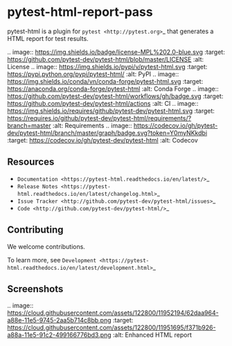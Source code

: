 pytest-html-report-pass
===========

pytest-html is a plugin for `pytest <http://pytest.org>`_ that generates a HTML report for test results.

.. image:: https://img.shields.io/badge/license-MPL%202.0-blue.svg
   :target: https://github.com/pytest-dev/pytest-html/blob/master/LICENSE
   :alt: License
.. image:: https://img.shields.io/pypi/v/pytest-html.svg
   :target: https://pypi.python.org/pypi/pytest-html/
   :alt: PyPI
.. image:: https://img.shields.io/conda/vn/conda-forge/pytest-html.svg
   :target: https://anaconda.org/conda-forge/pytest-html
   :alt: Conda Forge
.. image:: https://github.com/pytest-dev/pytest-html/workflows/gh/badge.svg
   :target: https://github.com/pytest-dev/pytest-html/actions
   :alt: CI
.. image:: https://img.shields.io/requires/github/pytest-dev/pytest-html.svg
   :target: https://requires.io/github/pytest-dev/pytest-html/requirements/?branch=master
   :alt: Requirements
.. image:: https://codecov.io/gh/pytest-dev/pytest-html/branch/master/graph/badge.svg?token=Y0myNKkdbi
   :target: https://codecov.io/gh/pytest-dev/pytest-html
   :alt: Codecov

Resources
---------

- `Documentation <https://pytest-html.readthedocs.io/en/latest/>`_
- `Release Notes <https://pytest-html.readthedocs.io/en/latest/changelog.html>`_
- `Issue Tracker <http://github.com/pytest-dev/pytest-html/issues>`_
- `Code <http://github.com/pytest-dev/pytest-html/>`_

Contributing
------------

We welcome contributions.

To learn more, see `Development <https://pytest-html.readthedocs.io/en/latest/development.html>`_

Screenshots
-----------

.. image:: https://cloud.githubusercontent.com/assets/122800/11952194/62daa964-a88e-11e5-9745-2aa5b714c8bb.png
   :target: https://cloud.githubusercontent.com/assets/122800/11951695/f371b926-a88a-11e5-91c2-499166776bd3.png
   :alt: Enhanced HTML report
